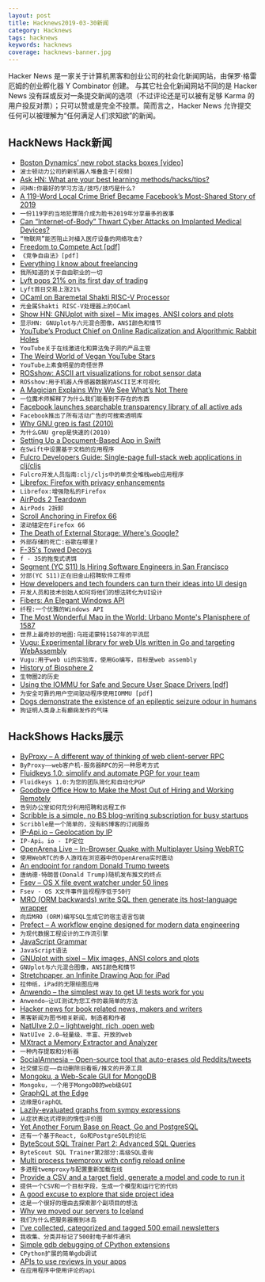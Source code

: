 ```yaml
---
layout: post
title: Hacknews2019-03-30新闻
category: Hacknews
tags: hacknews
keywords: hacknews
coverage: hacknews-banner.jpg
---
```


Hacker News 是一家关于计算机黑客和创业公司的社会化新闻网站，由保罗·格雷厄姆的创业孵化器 Y Combinator 创建。
与其它社会化新闻网站不同的是 Hacker News 没有踩或反对一条提交新闻的选项（不过评论还是可以被有足够 Karma 的用户投反对票）；只可以赞或是完全不投票。简而言之，Hacker News 允许提交任何可以被理解为“任何满足人们求知欲”的新闻。

## HackNews Hack新闻


- [Boston Dynamics’ new robot stacks boxes [video]](https://www.youtube.com/watch?v=5iV_hB08Uns)
- `波士顿动力公司的新机器人堆叠盒子[视频]`
- [Ask HN: What are your best learning methods/hacks/tips?](item?id=19521129)
- `问HN:你最好的学习方法/技巧/技巧是什么?`
- [A 119-Word Local Crime Brief Became Facebook’s Most-Shared Story of 2019](https://slate.com/technology/2019/03/facebook-most-viral-story-texas-child-predator.html)
- `一份119字的当地犯罪简介成为脸书2019年分享最多的故事`
- [Can “Internet-of-Body” Thwart Cyber Attacks on Implanted Medical Devices?](https://spectrum.ieee.org/the-human-os/biomedical/devices/thwart-cyber-attacks-on-implanted-medical-devices)
- `“物联网”能否阻止对植入医疗设备的网络攻击?`
- [Freedom to Compete Act [pdf]](https://www.rubio.senate.gov/public/_cache/files/7563e7ae-ca85-423b-b3e8-b44ce3b4eb54/1DC3C59DB28D9D2D273ACEB3087742E4.the-freedom-to-compete-act.pdf)
- `《竞争自由法》[pdf]`
- [Everything I know about freelancing](https://andyadams.org/everything-i-know-about-freelancing/)
- `我所知道的关于自由职业的一切`
- [Lyft pops 21% on its first day of trading](https://techcrunch.com/2019/03/29/lyft-nasdaq/)
- `Lyft首日交易上涨21%`
- [OCaml on Baremetal Shakti RISC-V Processor](http://kcsrk.info/ocaml/riscv/shakti/2019/03/29/1400-ocaml-baremetal-shakti/)
- `光金属Shakti RISC-V处理器上的OCaml`
- [Show HN: GNUplot with sixel – Mix images, ANSI colors and plots](https://github.com/csdvrx/sixel-gnuplot)
- `显示HN: GNUplot与六元混合图像，ANSI颜色和情节`
- [YouTube’s Product Chief on Online Radicalization and Algorithmic Rabbit Holes](https://www.nytimes.com/2019/03/29/technology/youtube-online-extremism.html)
- `YouTube关于在线激进化和算法兔子洞的产品主管`
- [The Weird World of Vegan YouTube Stars](https://www.thedailybeast.com/vegan-youtube-is-imploding-as-stars-like-rawvana-bonny-rebecca-and-stella-rae-change-diets?ref=home?ref=home)
- `YouTube上素食明星的奇怪世界`
- [ROSshow: ASCII art visualizations for robot sensor data](https://www.github.com/dheera/rosshow)
- `ROSshow:用于机器人传感器数据的ASCII艺术可视化`
- [A Magician Explains Why We See What’s Not There](http://nautil.us/issue/70/variables/a-magician-explains-why-we-see-whats-not-there)
- `一位魔术师解释了为什么我们能看到不存在的东西`
- [Facebook launches searchable transparency library of all active ads](https://www.facebook.com/ads/library/?active_status=all&amp;ad_type=political_and_issue_ads&amp;country=US)
- `Facebook推出了所有活动广告的可搜索透明库`
- [Why GNU grep is fast (2010)](https://lists.freebsd.org/pipermail/freebsd-current/2010-August/019310.html)
- `为什么GNU grep是快速的(2010)`
- [Setting Up a Document-Based App in Swift](https://talk.objc.io/episodes/S01E145-setting-up-a-document-based-app)
- `在Swift中设置基于文档的应用程序`
- [Fulcro Developers Guide: Single-page full-stack web applications in clj/cljs](http://book.fulcrologic.com/)
- `Fulcro开发人员指南:clj/cljs中的单页全堆栈web应用程序`
- [Librefox: Firefox with privacy enhancements](https://github.com/intika/Librefox)
- `Librefox:增强隐私的Firefox`
- [AirPods 2 Teardown](https://www.ifixit.com/Teardown/AirPods&#43;2&#43;Teardown/121471)
- `AirPods 2拆卸`
- [Scroll Anchoring in Firefox 66](https://hacks.mozilla.org/2019/03/scroll-anchoring-in-firefox-66/)
- `滚动锚定在Firefox 66`
- [The Death of External Storage: Where&#39;s Google?](https://commonsware.com/blog/2019/03/29/death-external-storage-where-google.html)
- `外部存储的死亡:谷歌在哪里?`
- [F-35&#39;s Towed Decoys](https://www.thedrive.com/the-war-zone/27185/f-35s-most-sinister-capability-are-towed-decoys-that-unreel-from-inside-its-stealthy-skin)
- `f - 35的拖曳式诱饵`
- [Segment (YC S11) Is Hiring Software Engineers in San Francisco](https://grnh.se/359eaa851)
- `分部(YC S11)正在旧金山招聘软件工程师`
- [How developers and tech founders can turn their ideas into UI design](https://www.simonmccade.com/blog/how-developers-and-tech-founders-can-turn-their-ideas-into-ui-design)
- `开发人员和技术创始人如何将他们的想法转化为UI设计`
- [Fibers: An Elegant Windows API](https://nullprogram.com/blog/2019/03/28/)
- `纤程:一个优雅的Windows API`
- [The Most Wonderful Map in the World: Urbano Monte&#39;s Planisphere of 1587](https://resobscura.blogspot.com/2019/03/the-most-wonderful-map-in-world.html)
- `世界上最奇妙的地图:乌班诺蒙特1587年的平流层`
- [Vugu: Experimental library for web UIs written in Go and targeting WebAssembly](https://github.com/vugu/vugu)
- `Vugu:用于web ui的实验库，使用Go编写，目标是web assembly`
- [History of Biosphere 2](https://www.nytimes.com/2019/03/29/sunday-review/biosphere-2-climate-change.html)
- `生物圈2的历史`
- [Using the IOMMU for Safe and Secure User Space Drivers [pdf]](https://www.net.in.tum.de/fileadmin/bibtex/publications/theses/2019-ixy-iommu.pdf)
- `为安全可靠的用户空间驱动程序使用IOMMU [pdf]`
- [Dogs demonstrate the existence of an epileptic seizure odour in humans](https://www.nature.com/articles/s41598-019-40721-4)
- `狗证明人类身上有癫痫发作的气味`


## HackShows Hacks展示

- [ ByProxy – A different way of thinking of web client-server RPC](https://github.com/pshihn/byproxy)
- `ByProxy——web客户机-服务器RPC的另一种思考方式`
- [ Fluidkeys 1.0: simplify and automate PGP for your team](https://www.fluidkeys.com/blog/release-1.0-simple-pgp-for-teams/)
- `Fluidkeys 1.0:为您的团队简化和自动化PGP`
- [ Goodbye Office How to Make the Most Out of Hiring and Working Remotely](https://www.mironichev.com/goodbye-office-book)
- `告别办公室如何充分利用招聘和远程工作`
- [ Scribble is a simple, no BS blog-writing subscription for busy startups](https://news.ycombinator.com/item?id=19503726)
- `Scribble是一个简单的，没有BS博客的订阅服务`
- [ IP-Api.io – Geolocation by IP](https://ip-api.io)
- `IP-Api。io - IP定位`
- [ OpenArena Live – In-Browser Quake with Multiplayer Using WebRTC](https://openarena.live/?src=hnn)
- `使用WebRTC的多人游戏在浏览器中的OpenArena实时震动`
- [ An endpoint for random Donald Trump tweets](https://www.trumptweets.rest/)
- `唐纳德·特朗普(Donald Trump)随机发布推文的终点`
- [ Fsev – OS X file event watcher under 50 lines](https://github.com/arthry/fsev)
- `Fsev - OS X文件事件监视程序低于50行`
- [ MЯO (ORM backwards) write SQL then generate its host-language wrapper](https://marketplace.visualstudio.com/items?itemName=bbsimonbb.QueryFirst&amp;c=14)
- `向后MЯO (ORM)编写SQL生成它的宿主语言包装`
- [ Prefect – A workflow engine designed for modern data engineering](https://github.com/PrefectHQ/prefect)
- `为现代数据工程设计的工作流引擎`
- [ JavaScript Grammar](http://www.javascriptgrammar.com/)
- `JavaScript语法`
- [ GNUplot with sixel – Mix images, ANSI colors and plots](https://github.com/csdvrx/sixel-gnuplot)
- `GNUplot与六元混合图像，ANSI颜色和情节`
- [ Stretchpaper, an Infinite Drawing App for iPad](http://stretchpaper.com)
- `拉伸纸，iPad的无限绘图应用`
- [ Anwendo – the simplest way to get UI tests work for you](https://anwendo.com)
- `Anwendo—让UI测试为您工作的最简单的方法`
- [ Hacker news for book related news, makers and writers](https://news.bubblin.io/)
- `黑客新闻为图书相关新闻，制造者和作者`
- [ NatUIve 2.0 – lightweight, rich, open web](https://natuive.net/)
- `NatUIve 2.0—轻量级、丰富、开放的web`
- [ MXtract a Memory Extractor and Analyzer](https://github.com/rek7/mXtract)
- `一种内存提取和分析器`
- [ SocialAmnesia – Open-source tool that auto-erases old Reddits/tweets](https://github.com/Nick-Gottschlich/Social-Amnesia)
- `社交健忘症——自动删除旧看板/推文的开源工具`
- [ Mongoku, a Web-Scale GUI for MongoDB](https://github.com/huggingface/Mongoku)
- `Mongoku，一个用于MongoDB的web级GUI`
- [ GraphQL at the Edge](https://github.com/stackpath/edgeengine-examples/tree/master/graphql)
- `边缘是GraphQL`
- [ Lazily-evaluated graphs from sympy expressions](https://github.com/timkpaine/tributary/blob/master/examples/lazy_sympy_blackscholes.ipynb)
- `从症状表达式得到的惰性评价图`
- [ Yet Another Forum Base on React, Go and PostgreSQL](https://github.com/godiscourse/godiscourse)
- `还有一个基于React, Go和PostgreSQL的论坛`
- [ ByteScout SQL Trainer Part 2: Advanced SQL Queries](https://app.bytescout.com/sql-trainer/index.html?course=sql-advanced)
- `ByteScout SQL Trainer第2部分:高级SQL查询`
- [ Multi process twemproxy with config reload online](https://github.com/meitu/twemproxy)
- `多进程twemproxy与配置重新加载在线`
- [ Provide a CSV and a target field, generate a model and code to run it](https://github.com/minimaxir/automl-gs)
- `提供一个CSV和一个目标字段，生成一个模型和运行它的代码`
- [ A good excuse to explore that side project idea](https://news.ycombinator.com/item?id=19495370)
- `这是一个很好的理由去探索那个副项目的想法`
- [ Why we moved our servers to Iceland](https://blog.simpleanalytics.io/why-we-moved-our-servers-to-iceland?ref=news.ycombinator.com)
- `我们为什么把服务器搬到冰岛`
- [ I&#39;ve collected, categorized and tagged 500 email newsletters](https://unread.it/directory)
- `我收集、分类并标记了500封电子邮件通讯`
- [ Simple gdb debugging of CPython extensions](https://github.com/mjbryant/python-extension-gdb-example)
- `CPython扩展的简单gdb调试`
- [ APIs to use reviews in your apps](https://www.reviewshake.com/supervisor)
- `在应用程序中使用评论的api`


